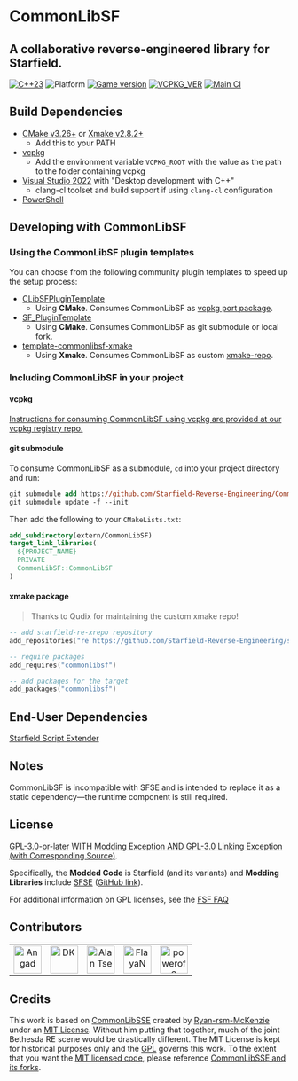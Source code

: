 # CommonLibSF

## A collaborative reverse-engineered library for Starfield.

[![C++23](https://img.shields.io/static/v1?label=standard&message=c%2B%2B23&color=blue&logo=c%2B%2B&&logoColor=red&style=flat)](https://en.cppreference.com/w/cpp/compiler_support)
![Platform](https://img.shields.io/static/v1?label=platform&message=windows&color=dimgray&style=flat&logo=windows)
[![Game version](https://img.shields.io/badge/game%20version-1.7.23-orange)](#Developing-with-CommonLibSF)
[![VCPKG_VER](https://img.shields.io/static/v1?label=vcpkg%20registry&message=2023-09-13.1&color=green&style=flat)](https://github.com/Starfield-Reverse-Engineering/Starfield-RE-vcpkg)
[![Main CI](https://img.shields.io/github/actions/workflow/status/Starfield-Reverse-Engineering/CommonLibSF/main_ci.yml)](https://github.com/Starfield-Reverse-Engineering/CommonLibSF/actions/workflows/main_ci.yml)

## Build Dependencies

- [CMake v3.26+](https://cmake.org/) or [Xmake v2.8.2+](https://github.com/xmake-io/xmake/releases)
  - Add this to your PATH
- [vcpkg](https://github.com/microsoft/vcpkg)
  - Add the environment variable `VCPKG_ROOT` with the value as the path to the folder containing vcpkg
- [Visual Studio 2022](https://visualstudio.microsoft.com/) with "Desktop development with C++"
  - clang-cl toolset and build support if using `clang-cl` configuration
- [PowerShell](https://github.com/PowerShell/PowerShell/releases)

## Developing with CommonLibSF

### Using the CommonLibSF plugin templates

You can choose from the following community plugin templates to speed up the setup process:

+ [CLibSFPluginTemplate](https://github.com/Starfield-Reverse-Engineering/CLibSFPluginTemplate)
  + Using **CMake**. Consumes CommonLibSF as [vcpkg port package](https://github.com/Starfield-Reverse-Engineering/Starfield-RE-vcpkg).
+ [SF_PluginTemplate](https://github.com/gottyduke/SF_PluginTemplate)
  + Using **CMake**. Consumes CommonLibSF as git submodule or local fork.
+ [template-commonlibsf-xmake](https://github.com/Starfield-Reverse-Engineering/template-commonlibsf-xmake)
  + Using **Xmake**. Consumes CommonLibSF as custom [xmake-repo](https://github.com/Starfield-Reverse-Engineering/starfield-re-xrepo).

### Including CommonLibSF in your project

#### vcpkg

[Instructions for consuming CommonLibSF using vcpkg are provided at our vcpkg registry repo.](https://github.com/Starfield-Reverse-Engineering/Starfield-RE-vcpkg)

#### git submodule

To consume CommonLibSF as a submodule, `cd` into your project directory and run:

```ps
git submodule add https://github.com/Starfield-Reverse-Engineering/CommonLibSF extern/CommonLibSF
git submodule update -f --init
```

Then add the following to your `CMakeLists.txt`:

```cmake
add_subdirectory(extern/CommonLibSF)
target_link_libraries(
  ${PROJECT_NAME}
  PRIVATE
  CommonLibSF::CommonLibSF
)
```

#### xmake package

> Thanks to Qudix for maintaining the custom xmake repo!

```lua
-- add starfield-re-xrepo repository
add_repositories("re https://github.com/Starfield-Reverse-Engineering/starfield-re-xrepo")

-- require packages
add_requires("commonlibsf")

-- add packages for the target
add_packages("commonlibsf")
```

## End-User Dependencies

[Starfield Script Extender](https://www.nexusmods.com/starfield/mods/106)

## Notes

CommonLibSF is incompatible with SFSE and is intended to replace it as a static dependency&mdash;the runtime component is still required.

## License

[GPL-3.0-or-later][LICENSE] WITH [Modding Exception AND GPL-3.0 Linking Exception (with Corresponding Source)](EXCEPTIONS).

Specifically, the **Modded Code** is Starfield (and its variants) and **Modding Libraries** include [SFSE](https://sfse.silverlock.org/) ([GitHub link](https://github.com/ianpatt/sfse)).

For additional information on GPL licenses, see the [FSF FAQ](https://www.gnu.org/licenses/gpl-faq.en.html)

## Contributors

<!--CONTRIBUTORS_BEGIN--><table><tr>
  <td align="center">
    <a href="https://github.com/ThirdEyeSqueegee" title="Angad">
      <img src="https://avatars.githubusercontent.com/u/66992519?v=4" width="50;" alt="Angad"/>
    </a>
  </td>
  <td align="center">
    <a href="https://github.com/gottyduke" title="DK">
      <img src="https://avatars.githubusercontent.com/u/35783662?v=4" width="50;" alt="DK"/>
    </a>
  </td>
  <td align="center">
    <a href="https://github.com/alandtse" title="Alan Tse">
      <img src="https://avatars.githubusercontent.com/u/7086117?v=4" width="50;" alt="Alan Tse"/>
    </a>
  </td>
  <td align="center">
    <a href="https://github.com/FlayaN" title="FlayaN">
      <img src="https://avatars.githubusercontent.com/u/964655?v=4" width="50;" alt="FlayaN"/>
    </a>
  </td>
  <td align="center">
    <a href="https://github.com/powerof3" title="powerof3">
      <img src="https://avatars.githubusercontent.com/u/32599957?v=4" width="50;" alt="powerof3"/>
    </a>
  </td>
</tr></table><!--CONTRIBUTORS_END-->

## Credits

This work is based on [CommonLibSSE][CLibSSE] created by [Ryan-rsm-McKenzie](https://github.com/Ryan-rsm-McKenzie) under an [MIT License][CommonLib_MIT]. Without him putting that together, much of the joint Bethesda RE scene would be drastically different. The MIT License is kept for historical purposes only and the [GPL](#License) governs this work. To the extent that you want the [MIT licensed code][CommonLib_MIT], please reference [CommonLibSSE and its forks][CLibSSE].

[CommonLib_MIT]: /CommonLibSF/LICENSES/COMMONLIB
[LICENSE]: COPYING
[CLibSSE]: https://github.com/Ryan-rsm-McKenzie/CommonLibSSE
